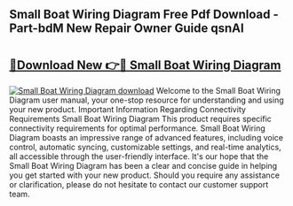 ## Small Boat Wiring Diagram Free Pdf Download - Part-bdM New Repair Owner Guide qsnAI

# <h2><a href="http://dfm79c1.blite.top/?on=Small+Boat+Wiring+Diagram">🔗Download New 👉🔴 Small Boat Wiring Diagram</a></h2>

[![Small Boat Wiring Diagram download](https://i.imgur.com/lujVjoI.png)](http://dfm79c1.blite.top/?on=Small+Boat+Wiring+Diagram)
Welcome to the Small Boat Wiring Diagram user manual, your one-stop resource for understanding and using your new product. Important Information Regarding Connectivity Requirements Small Boat Wiring Diagram This product requires specific connectivity requirements for optimal performance. Small Boat Wiring Diagram boasts an impressive range of advanced features, including voice control, automatic syncing, customizable settings, and real-time analytics, all accessible through the user-friendly interface. It's our hope that the Small Boat Wiring Diagram has been a clear and concise guide in helping you get started with your new product. Should you require any assistance or clarification, please do not hesitate to contact our customer support team.
